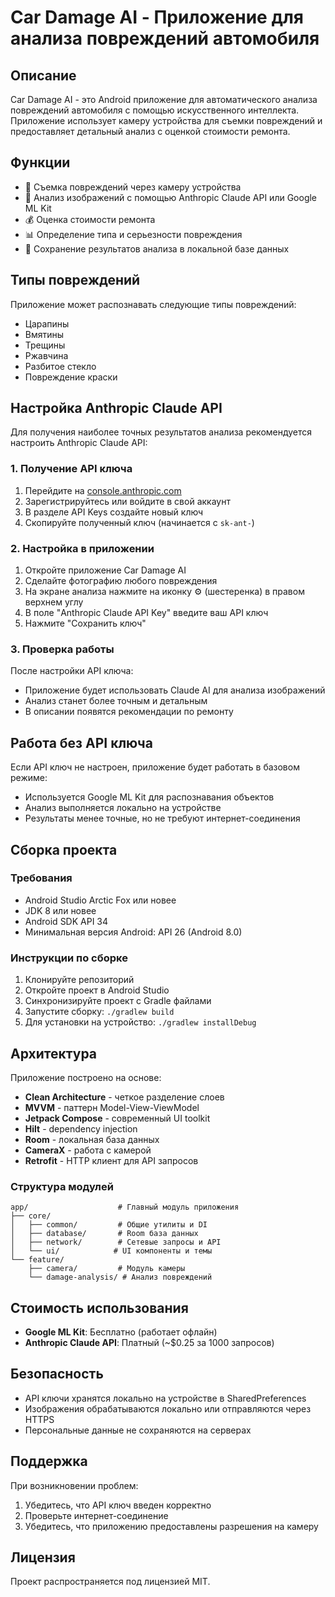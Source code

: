 # Car Damage AI - Приложение для анализа повреждений автомобиля

## Описание

Car Damage AI - это Android приложение для автоматического анализа повреждений автомобиля с помощью искусственного интеллекта. Приложение использует камеру устройства для съемки повреждений и предоставляет детальный анализ с оценкой стоимости ремонта.

## Функции

- 📱 Съемка повреждений через камеру устройства
- 🤖 Анализ изображений с помощью Anthropic Claude API или Google ML Kit
- 💰 Оценка стоимости ремонта
- 📊 Определение типа и серьезности повреждения
- 💾 Сохранение результатов анализа в локальной базе данных

## Типы повреждений

Приложение может распознавать следующие типы повреждений:
- Царапины
- Вмятины  
- Трещины
- Ржавчина
- Разбитое стекло
- Повреждение краски

## Настройка Anthropic Claude API

Для получения наиболее точных результатов анализа рекомендуется настроить Anthropic Claude API:

### 1. Получение API ключа

1. Перейдите на [console.anthropic.com](https://console.anthropic.com)
2. Зарегистрируйтесь или войдите в свой аккаунт
3. В разделе API Keys создайте новый ключ
4. Скопируйте полученный ключ (начинается с `sk-ant-`)

### 2. Настройка в приложении

1. Откройте приложение Car Damage AI
2. Сделайте фотографию любого повреждения
3. На экране анализа нажмите на иконку ⚙️ (шестеренка) в правом верхнем углу
4. В поле "Anthropic Claude API Key" введите ваш API ключ
5. Нажмите "Сохранить ключ"

### 3. Проверка работы

После настройки API ключа:
- Приложение будет использовать Claude AI для анализа изображений
- Анализ станет более точным и детальным
- В описании появятся рекомендации по ремонту

## Работа без API ключа

Если API ключ не настроен, приложение будет работать в базовом режиме:
- Используется Google ML Kit для распознавания объектов
- Анализ выполняется локально на устройстве
- Результаты менее точные, но не требуют интернет-соединения

## Сборка проекта

### Требования

- Android Studio Arctic Fox или новее
- JDK 8 или новее
- Android SDK API 34
- Минимальная версия Android: API 26 (Android 8.0)

### Инструкции по сборке

1. Клонируйте репозиторий
2. Откройте проект в Android Studio
3. Синхронизируйте проект с Gradle файлами
4. Запустите сборку: `./gradlew build`
5. Для установки на устройство: `./gradlew installDebug`

## Архитектура

Приложение построено на основе:
- **Clean Architecture** - четкое разделение слоев
- **MVVM** - паттерн Model-View-ViewModel
- **Jetpack Compose** - современный UI toolkit
- **Hilt** - dependency injection
- **Room** - локальная база данных
- **CameraX** - работа с камерой
- **Retrofit** - HTTP клиент для API запросов

### Структура модулей

```
app/                    # Главный модуль приложения
├── core/
│   ├── common/         # Общие утилиты и DI
│   ├── database/       # Room база данных
│   ├── network/        # Сетевые запросы и API
│   └── ui/            # UI компоненты и темы
└── feature/
    ├── camera/         # Модуль камеры
    └── damage-analysis/ # Анализ повреждений
```

## Стоимость использования

- **Google ML Kit**: Бесплатно (работает офлайн)
- **Anthropic Claude API**: Платный (~$0.25 за 1000 запросов)

## Безопасность

- API ключи хранятся локально на устройстве в SharedPreferences
- Изображения обрабатываются локально или отправляются через HTTPS
- Персональные данные не сохраняются на серверах

## Поддержка

При возникновении проблем:
1. Убедитесь, что API ключ введен корректно
2. Проверьте интернет-соединение
3. Убедитесь, что приложению предоставлены разрешения на камеру

## Лицензия

Проект распространяется под лицензией MIT.
